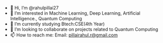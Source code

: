 - 👋 Hi, I’m @rahulpillai27
- 👀 I’m interested in Machine Learning, Deep Learning, Artificial Intelligence., Quantum Computing
- 🌱 I’m currently studying Btech:CSE(4th Year)
- 💞️ I’m looking to collaborate on projects related to Quantum Computing
- 📫 How to reach me: Email: pillairahul.r@gmail.com

<!---
rahulpillai27/rahulpillai27 is a ✨ special ✨ repository because its `README.md` (this file) appears on your GitHub profile.
You can click the Preview link to take a look at your changes.
--->
